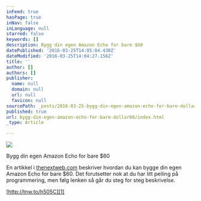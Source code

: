 ```yaml
---
inFeed: true
hasPage: true
inNav: false
inLanguage: null
starred: false
keywords: []
description: Bygg din egen Amazon Echo for bare $60
datePublished: '2016-03-25T14:05:04.430Z'
dateModified: '2016-03-25T14:04:27.156Z'
title: ''
author: []
authors: []
publisher:
  name: null
  domain: null
  url: null
  favicon: null
sourcePath: _posts/2016-03-25-bygg-din-egen-amazon-echo-for-bare-dollar60.md
published: true
url: bygg-din-egen-amazon-echo-for-bare-dollar60/index.html
_type: Article

---
```

![](https://the-grid-user-content.s3-us-west-2.amazonaws.com/43b6ec9b-fdce-494c-9875-66788c3ade17.jpg)

Bygg din egen Amazon Echo for bare $60

En artikkel i [thenextweb.com][0] beskriver hvordan du kan bygge din egen Amazon Echo for bare $60\. Det forutsetter nok at du har litt peiling på programmering, men følg lenken så går du steg for steg beskrivelse.

[http://tnw.to/h505C][1]

[0]: http://thenextweb.com/
[1]: http://tnw.to/h505C